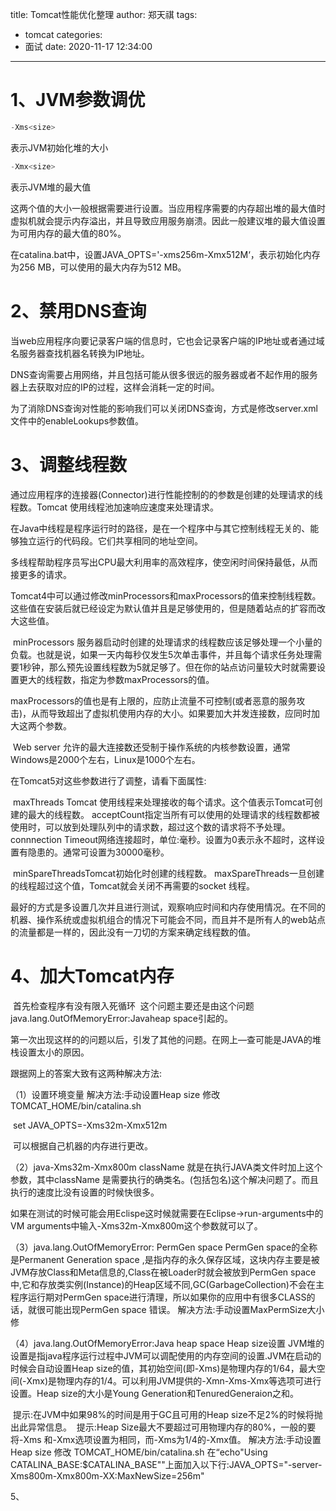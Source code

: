 title: Tomcat性能优化整理
author: 郑天祺
tags:

  - tomcat
categories:
  - 面试
date: 2020-11-17 12:34:00

---

# 1、JVM参数调优

```java
-Xms<size>
```

表示JVM初始化堆的大小

```java
-Xmx<size>
```

表示JVM堆的最大值

​		这两个值的大小一般根据需要进行设置。当应用程序需要的内存超出堆的最大值时虚拟机就会提示内存溢出，并且导致应用服务崩溃。因此一般建议堆的最大值设置为可用内存的最大值的80%。

​		在catalina.bat中，设置JAVA_OPTS='-xms256m-Xmx512M‘，表示初始化内存为256 MB，可以使用的最大内存为512 MB。

# 2、禁用DNS查询

​		当web应用程序向要记录客户端的信息时，它也会记录客户端的IP地址或者通过域名服务器查找机器名转换为IP地址。

​		DNS查询需要占用网络，并且包括可能从很多很远的服务器或者不起作用的服务器上去获取对应的IP的过程，这样会消耗一定的时间。

​		为了消除DNS查询对性能的影响我们可以关闭DNS查询，方式是修改server.xml文件中的enableLookups参数值。

# 3、调整线程数

​		通过应用程序的连接器(Connector)进行性能控制的的参数是创建的处理请求的线程数。Tomcat 使用线程池加速响应速度来处理请求。

​		在Java中线程是程序运行时的路径，是在一个程序中与其它控制线程无关的、能够独立运行的代码段。它们共享相同的地址空间。

​		多线程帮助程序员写出CPU最大利用率的高效程序，使空闲时间保持最低，从而接更多的请求。

​		Tomcat4中可以通过修改minProcessors和maxProcessors的值来控制线程数。这些值在安装后就已经设定为默认值并且是足够使用的，但是随着站点的扩容而改大这些值。

​		minProcessors 服务器启动时创建的处理请求的线程数应该足够处理一个小量的负载。也就是说，如果一天内每秒仅发生5次单击事件，并且每个请求任务处理需要1秒钟，那么预先设置线程数为5就足够了。但在你的站点访问量较大时就需要设置更大的线程数，指定为参数maxProcessors的值。

​		maxProcessors的值也是有上限的，应防止流量不可控制(或者恶意的服务攻击)，从而导致超出了虚拟机使用内存的大小。如果要加大并发连接数，应同时加大这两个参数。

​		Web server 允许的最大连接数还受制于操作系统的内核参数设置，通常Windows是2000个左右，Linux是1000个左右。

在Tomcat5对这些参数进行了调整，请看下面属性:

​		maxThreads Tomcat 使用线程来处理接收的每个请求。这个值表示Tomcat可创建的最大的线程数。
​		acceptCount指定当所有可以使用的处理请求的线程数都被使用时，可以放到处理队列中的请求数，超过这个数的请求将不予处理。
​		connnection Timeout网络连接超时，单位:毫秒。设置为0表示永不超时，这样设置有隐患的。通常可设置为30000毫秒。

​		minSpareThreadsTomcat初始化时创建的线程数。
​		maxSpareThreads一旦创建的线程超过这个值，Tomcat就会关闭不再需要的socket 线程。

​		最好的方式是多设置几次并且进行测试，观察响应时间和内存使用情况。在不同的机器、操作系统或虚拟机组合的情况下可能会不同，而且并不是所有人的web站点的流量都是一样的，因此没有一刀切的方案来确定线程数的值。

# 4、加大Tomcat内存

​		首先检查程序有没有限入死循环
​		这个问题主要还是由这个问题 java.lang.0utOfMemoryError:Javaheap space引起的。

​		第一次出现这样的的问题以后，引发了其他的问题。在网上—查可能是JAVA的堆栈设置太小的原因。

跟据网上的答案大致有这两种解决方法:

（1）设置环境变量
		解决方法:手动设置Heap size
		修改TOMCAT_HOME/bin/catalina.sh

​		set JAVA_OPTS=-Xms32m-Xmx512m

​		可以根据自己机器的内存进行更改。

（2）java-Xms32m-Xmx800m className
		就是在执行JAVA类文件时加上这个参数，其中className
是需要执行的确类名。(包括包名)这个解决问题了。而且执行的速度比没有设置的时候快很多。

​		如果在测试的时候可能会用Eclispe这时候就需要在Eclipse->run-arguments中的VM arguments中输入-Xms32m-Xmx800m这个参数就可以了。

（3）java.lang.OutOfMemoryError: PermGen space
PermGen space的全称是Permanent Generation space ,是指内存的永久保存区域，这块内存主要是被JVM存放Class和Meta信息的,Class在被Loader时就会被放到PermGen space中,它和存放类实例(Instance)的Heap区域不同,GC(GarbageCollection)不会在主程序运行期对PermGen space进行清理，所以如果你的应用中有很多CLASS的话，就很可能出现PermGen space 错误。
解决方法:手动设置MaxPermSize大小修

（4）java.lang.OutOfMemoryError:Java heap space Heap size设置
		JVM堆的设置是指java程序运行过程中JVM可以调配使用的内存空间的设置.JVM在启动的时候会自动设置Heap size的值，其初始空间(即-Xms)是物理内存的1/64，最大空间(-Xmx)是物理内存的1/4。可以利用JVM提供的-Xmn-Xms-Xmx等选项可进行设置。Heap size的大小是Young Generation和TenuredGeneraion之和。

​		提示:在JVM中如果98%的时间是用于GC且可用的Heap size不足2%的时候将抛出此异常信息。
​		提示:Heap Size最大不要超过可用物理内存的80%，一般的要将-Xms 和-Xmx选项设置为相同，而-Xms为1/4的-Xmx值。
解决方法:手动设置Heap size
修改 TOMCAT_HOME/bin/catalina.sh
在“echo"Using CATALINA_BASE:$CATALINA_BASE""上面加入以下行:JAVA_OPTS="-server-Xms800m-Xmx800m-XX:MaxNewSize=256m"







5、